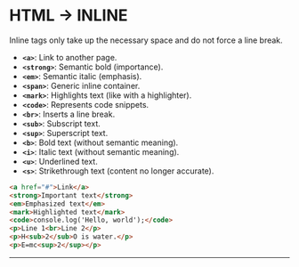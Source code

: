# HTML -> INLINE

Inline tags only take up the necessary space and do not force a line break.

- **`<a>`**: Link to another page.
- **`<strong>`**: Semantic bold (importance).
- **`<em>`**: Semantic italic (emphasis).
- **`<span>`**: Generic inline container.
- **`<mark>`**: Highlights text (like with a highlighter).
- **`<code>`**: Represents code snippets.
- **`<br>`**: Inserts a line break.
- **`<sub>`**: Subscript text.
- **`<sup>`**: Superscript text.
- **`<b>`**: Bold text (without semantic meaning).
- **`<i>`**: Italic text (without semantic meaning).
- **`<u>`**: Underlined text.
- **`<s>`**: Strikethrough text (content no longer accurate).
```html
<a href="#">Link</a>
<strong>Important text</strong>
<em>Emphasized text</em>
<mark>Highlighted text</mark>
<code>console.log('Hello, world');</code>
<p>Line 1<br>Line 2</p>
<p>H<sub>2</sub>O is water.</p>
<p>E=mc<sup>2</sup></p>
```

- - -
